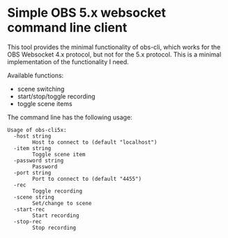# Simple OBS 5.x websocket command line client

This tool provides the minimal functionality of obs-cli, which works 
for the OBS Websocket 4.x protocol, but not for the 5.x protocol. This 
is a minimal implementation of the functionality I need.

Available functions:

* scene switching
* start/stop/toggle recording
* toggle scene items

The command line has the following usage:

```
Usage of obs-cli5x:
  -host string
        Host to connect to (default "localhost")
  -item string
        Toggle scene item
  -password string
        Password
  -port string
        Port to connect to (default "4455")
  -rec
        Toggle recording
  -scene string
        Set/change to scene
  -start-rec
        Start recording
  -stop-rec
        Stop recording

```
